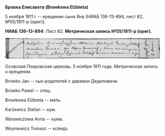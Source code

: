 **Бровка Елисавета (Browkowa Elżbieta)**

5 ноября 1811 г -- крещение сына Яна (НИАБ 136-13-894, лист 82,
№55/1811-р (ориг)).

**НИАБ 136-13-894:** Лист 82. **Метрическая запись №55/1811-р (ориг).**

![](./media/24378099b4f993d2ecdfc8b29e6d48d63a375ab7.png)

Осовская Покровская церковь. 5 ноября 1811 года. Метрическая запись о
крещении.

Browko Jan -- сын родителей с деревни Дедиловичи.

Browko Pawel -- отец.

Browkowa Elżbieta -- мать.

Karżewicz Stefan -- кум.

Warawiczowa Anna -- кума.

Woyniewicz Tomasz -- ксёндз.
